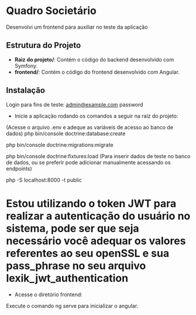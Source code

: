 # Quadro Societário

Desenvolvi um frontend para auxiliar no teste da aplicação

## Estrutura do Projeto

- **Raiz do projeto/**: Contém o código do backend desenvolvido com Symfony.
- **frontend/**: Contém o código do frontend desenvolvido com Angular.

## Instalação

Login para fins de teste:
admin@example.com
password

- Inicie a aplicação rodando os comandos a seguir na raíz do projeto:

(Acesse o arquivo .env e adeque as variáveis de acesso ao banco de dados)
php bin/console doctrine:database:create

php bin/console doctrine:migrations:migrate

php bin/console doctrine:fixtures:load (Para inserir dados de teste no banco de dados, ou se preferir pode adicionar manualmente acessando os endpoints)

php -S localhost:8000 -t public

# Estou utilizando o token JWT para realizar a autenticação do usuário no sistema, pode ser que seja necessário você adequar os valores referentes ao seu openSSL e sua pass_phrase no seu arquivo lexik_jwt_authentication

- Acesse o diretório frontend:

Execute o comando ng serve para inicializar o angular.
